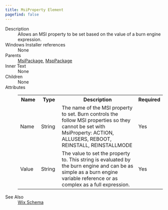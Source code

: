 ```yaml
---
title: MsiProperty Element
pagefind: false
---
```

<dl>
  <dt>Description</dt>
  <dd>Allows an MSI property to be set based on the value of a burn engine expression.</dd>
  <dt>Windows Installer references</dt>
  <dd>None</dd>
  <dt>Parents</dt>
  <dd>
    <a href="../msipackage/">MsiPackage</a>, <a href="../msppackage/">MspPackage</a></dd>
  <dt>Inner Text</dt>
  <dd>None</dd>
  <dt>Children</dt>
  <dd>None</dd>
  <dt>Attributes</dt>
  <dd>
    <table cellspacing="0" cellpadding="0" class="schema">
      <tr>
        <th width="15%">Name</th>
        <th width="15%">Type</th>
        <th width="65%">Description</th>
        <th width="15%">Required</th>
      </tr>
      <tr>
        <td>Name</td>
        <td>String</td>
        <td>The name of the MSI property to set. Burn controls the follow MSI properties so they cannot be set with MsiProperty: ACTION, ALLUSERS, REBOOT, REINSTALL, REINSTALLMODE</td>
        <td>Yes</td>
      </tr>
      <tr>
        <td>Value</td>
        <td>String</td>
        <td>The value to set the property to. This string is evaluated by the burn engine and can be as simple as a burn engine variable reference or as complex as a full expression.</td>
        <td>Yes</td>
      </tr>
    </table>
  </dd>
  <dt>See Also</dt>
  <dd>
    <a href="../">Wix Schema</a>
  </dd>
</dl>
